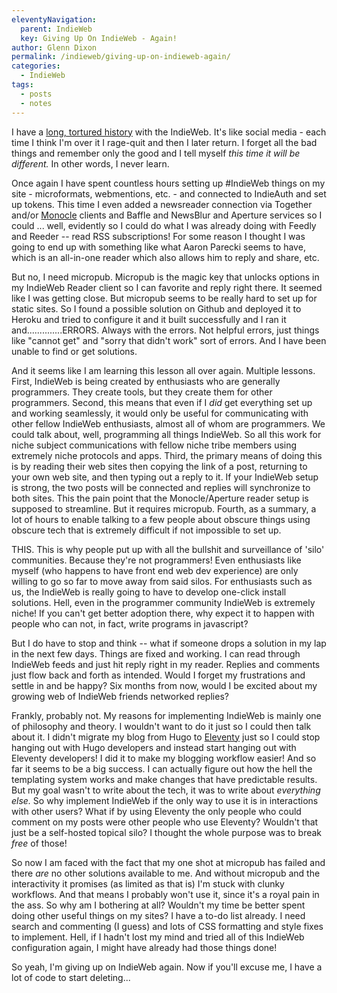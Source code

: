 ```yaml
---
eleventyNavigation:
  parent: IndieWeb
  key: Giving Up On IndieWeb - Again!
author: Glenn Dixon
permalink: /indieweb/giving-up-on-indieweb-again/
categories:
  - IndieWeb
tags:
  - posts
  - notes
---
```

I have a [long, tortured history](https://glenn.thedixons.net/giving-up-on-indieweb) with the IndieWeb. It's like social media - each time I think I'm over it I rage-quit and then I later return. I forget all the bad things and remember only the good and I tell myself *this time it will be different.* In other words, I never learn.

Once again I have spent countless hours setting up #IndieWeb things on my site - microformats, webmentions, etc. - and connected to IndieAuth and set up tokens. This time I even added a newsreader connection via Together and/or [Monocle](https://monocle.p3k.io) clients and Baffle and NewsBlur and Aperture services so I could ... well, evidently so I could do what I was already doing with Feedly and Reeder -- read RSS subscriptions! For some reason I thought I was going to end up with something like what Aaron Parecki seems to have, which is an all-in-one reader which also allows him to reply and share, etc. 

But no, I need micropub. Micropub is the magic key that unlocks options in my IndieWeb Reader client so I can favorite and reply right there. It seemed like I was getting close. But micropub seems to be really hard to set up for static sites. So I found a possible solution on Github and deployed it to Heroku and tried to configure it and it built successfully and I ran it and..............ERRORS. Always with the errors. Not helpful errors, just things like "cannot get" and "sorry that didn't work" sort of errors. And I have been unable to find or get solutions.

And it seems like I am learning this lesson all over again. Multiple lessons. First, IndieWeb is being created by enthusiasts who are generally programmers. They create tools, but they create them for other programmers. Second, this means that even if I *did* get everything set up and working seamlessly, it would only be useful for communicating with other fellow IndieWeb enthusiasts, almost all of whom are programmers. We could talk about, well, programming all things IndieWeb. So all this work for niche subject communications with fellow niche tribe members using extremely niche protocols and apps. Third, the primary means of doing this is by reading their web sites then copying the link of a post, returning to your own web site, and then typing out a reply to it. If your IndieWeb setup is strong, the two posts will be connected and replies will synchronize to both sites. This the pain point that the Monocle/Aperture reader setup is supposed to streamline. But it requires micropub. Fourth, as a summary, a lot of hours to enable talking to a few people about obscure things using obscure tech that is extremely difficult if not impossible to set up. 

THIS. This is why people put up with all the bullshit and surveillance of 'silo' communities. Because they're not programmers! Even enthusiasts like myself (who happens to have front end web dev experience) are only willing to go so far to move away from said silos. For enthusiasts such as us, the IndieWeb is really going to have to develop one-click install solutions. Hell, even in the programmer community IndieWeb is extremely niche! If you can't get better adoption there, why expect it to happen with people who can not, in fact, write programs in javascript?

But I do have to stop and think -- what if someone drops a solution in my lap in the next few days. Things are fixed and working. I can read through IndieWeb feeds and just hit reply right in my reader. Replies and comments just flow back and forth as intended. Would I forget my frustrations and settle in and be happy? Six months from now, would I be excited about my growing web of IndieWeb friends networked replies?

Frankly, probably not. My reasons for implementing IndieWeb is mainly one of philosophy and theory. I wouldn't want to do it just so I could then talk about it. I didn't migrate my blog from Hugo to [Eleventy](https://11ty.io) just so I could stop hanging out with Hugo developers and instead start hanging out with Eleventy developers! I did it to make my blogging workflow easier! And so far it seems to be a big success. I can actually figure out how the hell the templating system works and make changes that have predictable results. But my goal wasn't to write about the tech, it was to write about *everything else.* So why implement IndieWeb if the only way to use it is in interactions with other users? What if by using Eleventy the only people who could comment on my posts were other people who use Eleventy? Wouldn't that just be a self-hosted topical silo? I thought the whole purpose was to break *free* of those!

So now I am faced with the fact that my one shot at micropub has failed and there *are* no other solutions available to me. And without micropub and the interactivity it promises (as limited as that is) I'm stuck with clunky workflows. And that means I probably won't use it, since it's a royal pain in the ass. So why am I bothering at all? Wouldn't my time be better spent doing other useful things on my sites? I have a to-do list already. I need search and commenting (I guess) and lots of CSS formatting and style fixes to implement. Hell, if I hadn't lost my mind and tried all of this IndieWeb configuration again, I might have already had those things done!

So yeah, I'm giving up on IndieWeb again. Now if you'll excuse me, I have a lot of code to start deleting...